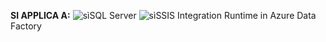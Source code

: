 <Token>**SI APPLICA A:** ![sì](media/yes.png)SQL Server ![sì](media/yes.png)SSIS Integration Runtime in Azure Data Factory</Token>
